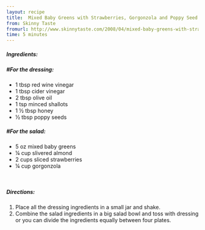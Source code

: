 ```yaml
---
layout: recipe
title:  Mixed Baby Greens with Strawberries, Gorgonzola and Poppy Seed Dressing
from: Skinny Taste
fromurl: http://www.skinnytaste.com/2008/04/mixed-baby-greens-with-strawberries-25.html
time: 5 minutes
---
```


##### Ingredients:

##### #For the dressing:

* 1 tbsp red wine vinegar
* 1 tbsp cider vinegar
* 2 tbsp olive oil
* 1 tsp minced shallots
* 1 ½ tbsp honey 
* ½ tbsp poppy seeds


##### #For the salad:

* 5 oz mixed baby greens
* ¼ cup slivered almond
* 2 cups sliced strawberries
* ¼ cup gorgonzola 


<br>

##### Directions:

1. Place all the dressing ingredients in a small jar and shake.
2. Combine the salad ingredients in a big salad bowl and toss with dressing or you can divide the ingredients equally between four plates. 

